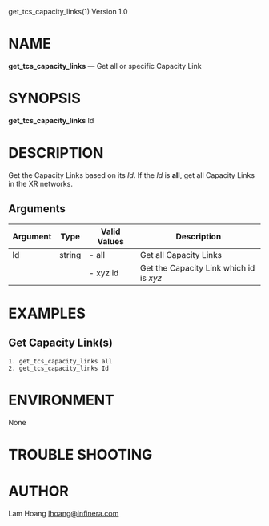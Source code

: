 get_tcs_capacity_links(1) Version 1.0 

NAME
====

**get_tcs_capacity_links** — Get all or specific Capacity Link

SYNOPSIS
========

**get_tcs_capacity_links** Id 


DESCRIPTION
===========

Get the Capacity Links based on its *Id*. If the *Id* is **all**, get all Capacity Links in the XR networks.


Arguments
-------

| Argument         |  Type     | Valid Values      | Description                   |
|------------------|-----------|-------------------|-------------------------------|
| Id         |  string   | - all             | Get all Capacity Links               |
|                  |           | - xyz id          | Get the Capacity Link which id is *xyz*               |

EXAMPLES
===========

Get Capacity Link(s)
------
```
1. get_tcs_capacity_links all 
2. get_tcs_capacity_links Id 
```
ENVIRONMENT
===========

None

TROUBLE SHOOTING
====


AUTHOR
======

Lam Hoang <lhoang@infinera.com>